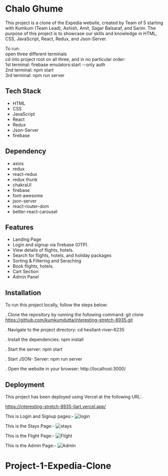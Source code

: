 <h1>Chalo Ghume</h1>

<p>This project is a clone of the Expedia website, created by Team of 5 starting with Kumkum (Team Lead), Ashish, Amit, Sagar Balsaraf, and Sarim. The purpose of this project is to showcase our skills and knowledge in HTML, CSS, JavaScript, React, Redux, and Json-Server.</p>

<p>
To run:<br>
open three different terminals<br>
cd into project root on all three, and in no particular order:<br>
1st terminal: firebase emulators:start --only auth<br>
2nd terminal: npm start<br>
3rd terminal: npm run server
</p>



<h2>Tech Stack</h2>

- HTML
- CSS
- JavaScript
- React
- Redux
- Json-Server
- firebase


<h2>Dependency</h2>

- axios
- redux
- react-redux
- redux thunk
- chakraUI
- firebase
- font-awesome
- json-server
- react-router-dom
- better-react-carousel

<h2>Features</h2>

- Landing Page
- Login and signup via firebase (OTP).
- View details of flights, hotels.
- Search for flights, hotels, and holiday packages
- Sorting & Filtering and Seraching
- Book flights, hotels.
- Cart Section
- Admin Panel

<h2>Installation</h2>

To run this project locally, follow the steps below:

. Clone the repository by running the following command:
git clone https://github.com/kumkumdutta/interesting-stretch-8935.git

. Navigate to the project directory:
cd hesitant-river-6235

. Install the dependencies:
npm install

. Start the server:
npm start

. Start JSON- Server:
npm run server

. Open the website in your browser:
http://localhost:3000/


<h2>Deployment</h2>

This project has been deployed using Vercel at the following URL:

https://interesting-stretch-8935-liart.vercel.app/


This is Login and Signup pages:-
![login](https://user-images.githubusercontent.com/112754519/231046318-135d34cb-0ae7-46c3-851c-6889441c62de.PNG)



This is the Stays Page:-
![stays](https://user-images.githubusercontent.com/112754519/231046349-d9885d9f-b42d-4d9f-bfc2-0cac0f9a10df.PNG)



This is the Flight Page:-
![Flight](https://user-images.githubusercontent.com/112754519/231046392-fea5d486-9b26-462c-af9a-5727853e6669.PNG)



This is the Admin Page:-
![Admin](https://user-images.githubusercontent.com/112754519/231046415-c8c2f14c-f586-4da0-884a-992bc18b0e12.PNG)


# Project-1-Expedia-Clone
